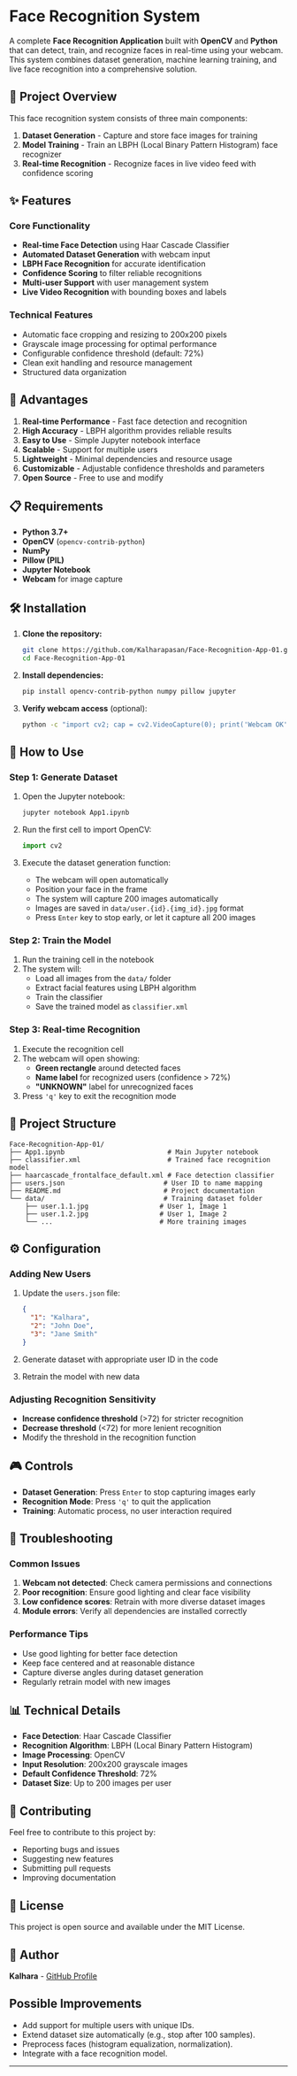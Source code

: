# Face Recognition System

A complete **Face Recognition Application** built with **OpenCV** and **Python** that can detect, train, and recognize faces in real-time using your webcam. This system combines dataset generation, machine learning training, and live face recognition into a comprehensive solution.

## 🎯 Project Overview

This face recognition system consists of three main components:
1. **Dataset Generation** - Capture and store face images for training
2. **Model Training** - Train an LBPH (Local Binary Pattern Histogram) face recognizer
3. **Real-time Recognition** - Recognize faces in live video feed with confidence scoring

## ✨ Features

### Core Functionality
- **Real-time Face Detection** using Haar Cascade Classifier
- **Automated Dataset Generation** with webcam input
- **LBPH Face Recognition** for accurate identification
- **Confidence Scoring** to filter reliable recognitions
- **Multi-user Support** with user management system
- **Live Video Recognition** with bounding boxes and labels

### Technical Features
- Automatic face cropping and resizing to 200x200 pixels
- Grayscale image processing for optimal performance
- Configurable confidence threshold (default: 72%)
- Clean exit handling and resource management
- Structured data organization

## 🚀 Advantages

1. **Real-time Performance** - Fast face detection and recognition
2. **High Accuracy** - LBPH algorithm provides reliable results
3. **Easy to Use** - Simple Jupyter notebook interface
4. **Scalable** - Support for multiple users
5. **Lightweight** - Minimal dependencies and resource usage
6. **Customizable** - Adjustable confidence thresholds and parameters
7. **Open Source** - Free to use and modify

## 📋 Requirements

- **Python 3.7+**
- **OpenCV** (`opencv-contrib-python`)
- **NumPy**
- **Pillow (PIL)**
- **Jupyter Notebook**
- **Webcam** for image capture

## 🛠️ Installation

1. **Clone the repository:**
   ```bash
   git clone https://github.com/Kalharapasan/Face-Recognition-App-01.git
   cd Face-Recognition-App-01
   ```

2. **Install dependencies:**
   ```bash
   pip install opencv-contrib-python numpy pillow jupyter
   ```

3. **Verify webcam access** (optional):
   ```bash
   python -c "import cv2; cap = cv2.VideoCapture(0); print('Webcam OK' if cap.read()[0] else 'Webcam Error'); cap.release()"
   ```

## 📖 How to Use

### Step 1: Generate Dataset
1. Open the Jupyter notebook:
   ```bash
   jupyter notebook App1.ipynb
   ```

2. Run the first cell to import OpenCV:
   ```python
   import cv2
   ```

3. Execute the dataset generation function:
   - The webcam will open automatically
   - Position your face in the frame
   - The system will capture 200 images automatically
   - Images are saved in `data/user.{id}.{img_id}.jpg` format
   - Press `Enter` key to stop early, or let it capture all 200 images

### Step 2: Train the Model
1. Run the training cell in the notebook
2. The system will:
   - Load all images from the `data/` folder
   - Extract facial features using LBPH algorithm
   - Train the classifier
   - Save the trained model as `classifier.xml`

### Step 3: Real-time Recognition
1. Execute the recognition cell
2. The webcam will open showing:
   - **Green rectangle** around detected faces
   - **Name label** for recognized users (confidence > 72%)
   - **"UNKNOWN"** label for unrecognized faces
3. Press `'q'` key to exit the recognition mode

## 📁 Project Structure

```
Face-Recognition-App-01/
├── App1.ipynb                          # Main Jupyter notebook
├── classifier.xml                      # Trained face recognition model
├── haarcascade_frontalface_default.xml # Face detection classifier
├── users.json                         # User ID to name mapping
├── README.md                          # Project documentation
└── data/                              # Training dataset folder
    ├── user.1.1.jpg                  # User 1, Image 1
    ├── user.1.2.jpg                  # User 1, Image 2
    └── ...                           # More training images
```

## ⚙️ Configuration

### Adding New Users
1. Update the `users.json` file:
   ```json
   {
     "1": "Kalhara",
     "2": "John Doe",
     "3": "Jane Smith"
   }
   ```

2. Generate dataset with appropriate user ID in the code
3. Retrain the model with new data

### Adjusting Recognition Sensitivity
- **Increase confidence threshold** (>72) for stricter recognition
- **Decrease threshold** (<72) for more lenient recognition
- Modify the threshold in the recognition function

## 🎮 Controls

- **Dataset Generation**: Press `Enter` to stop capturing images early
- **Recognition Mode**: Press `'q'` to quit the application
- **Training**: Automatic process, no user interaction required

## 🔧 Troubleshooting

### Common Issues
1. **Webcam not detected**: Check camera permissions and connections
2. **Poor recognition**: Ensure good lighting and clear face visibility
3. **Low confidence scores**: Retrain with more diverse dataset images
4. **Module errors**: Verify all dependencies are installed correctly

### Performance Tips
- Use good lighting for better face detection
- Keep face centered and at reasonable distance
- Capture diverse angles during dataset generation
- Regularly retrain model with new images

## 📊 Technical Details

- **Face Detection**: Haar Cascade Classifier
- **Recognition Algorithm**: LBPH (Local Binary Pattern Histogram)
- **Image Processing**: OpenCV
- **Input Resolution**: 200x200 grayscale images
- **Default Confidence Threshold**: 72%
- **Dataset Size**: Up to 200 images per user

## 🤝 Contributing

Feel free to contribute to this project by:
- Reporting bugs and issues
- Suggesting new features
- Submitting pull requests
- Improving documentation

## 📄 License

This project is open source and available under the MIT License.

## 👤 Author

**Kalhara** - [GitHub Profile](https://github.com/Kalharapasan)

## Possible Improvements
- Add support for multiple users with unique IDs.
- Extend dataset size automatically (e.g., stop after 100 samples).
- Preprocess faces (histogram equalization, normalization).
- Integrate with a face recognition model.

---